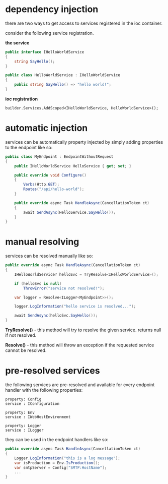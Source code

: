 # dependency injection
there are two ways to get access to services registered in the ioc container.

consider the following service registration.

**the service**
```csharp
public interface IHelloWorldService
{
    string SayHello();
}

public class HelloWorldService : IHelloWorldService
{
    public string SayHello() => "hello world!";
}
```

**ioc registration**
```
builder.Services.AddScoped<IHelloWorldService, HelloWorldService>();
```

# automatic injection

services can be automatically property injected by simply adding properties to the endpoint like so:

```csharp
public class MyEndpoint : EndpointWithoutRequest
{
    public IHelloWorldService HelloService { get; set; }

    public override void Configure()
    {
        Verbs(Http.GET);
        Routes("/api/hello-world");
    }

    public override async Task HandleAsync(CancellationToken ct)
    {
        await SendAsync(HelloService.SayHello());
    }
}
```

# manual resolving

services can be resolved manually like so:
```csharp
public override async Task HandleAsync(CancellationToken ct)
{
    IHelloWorldService? helloSvc = TryResolve<IHelloWorldService>();

    if (helloSvc is null)
        ThrowError("service not resolved!");

    var logger = Resolve<ILogger<MyEndpoint>>();

    logger.LogInformation("hello service is resolved...");

    await SendAsync(helloSvc.SayHello());
}
```
**TryResolve()** - this method will try to resolve the given service. returns null if not resolved.

**Resolve()** - this method will throw an exception if the requested service cannot be resolved.

# pre-resolved services
the following services are pre-resolved and available for every endpoint handler with the following properties:
```
property: Config
service : IConfiguration

property: Env
service : IWebHostEnvironment

property: Logger
service : ILogger
```

they can be used in the endpoint handlers like so:
```csharp
public override async Task HandleAsync(CancellationToken ct)
{
    Logger.LogInformation("this is a log message");
    var isProduction = Env.IsProduction();
    var smtpServer = Config["SMTP:HostName"];
    ...
}
```